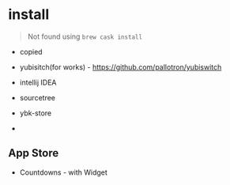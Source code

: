 # install

> Not found using `brew cask install`

- copied
- yubisitch(for works) - https://github.com/pallotron/yubiswitch

- intellij IDEA
- sourcetree
- ybk-store
-

## App Store

- Countdowns - with Widget

